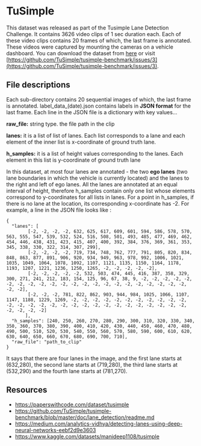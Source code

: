 # TuSimple

This dataset was released as part of the Tusimple Lane Detection Challenge. It contains 3626 video clips of 1 sec duration each. Each of these video clips contains 20 frames of which, the last frame is annotated. These videos were captured by mounting the cameras on a vehicle dashboard. You can download the dataset from [here](https://github.com/TuSimple/tusimple-benchmark/issues/3) or visit [https://github.com/TuSimple/tusimple-benchmark/issues/3](https://github.com/TuSimple/tusimple-benchmark/issues/3).

## File descriptions

Each sub-directory contains 20 sequential images of which, the last frame is annotated. label_data_(date).json contains labels in **JSON format** for the last frame. Each line in the JSON file is a dictionary with key values…

**raw_file:** string type. the file path in the clip

**lanes:** it is a list of list of lanes. Each list corresponds to a lane and each element of the inner list is x-coordinate of ground truth lane.

**h_samples:** it is a list of height values corresponding to the lanes. Each element in this list is y-coordinate of ground truth lane

In this dataset, at most four lanes are annotated - the two **ego lanes** (two lane boundaries in which the vehicle is currently located) and the lanes to the right and left of ego lanes. All the lanes are annotated at an equal interval of height, therefore h_samples contain only one list whose elements correspond to y-coordinates for all lists in lanes. For a point in h_samples, if there is no lane at the location, its corresponding x-coordinate has -2. For example, a line in the JSON file looks like :

```
{  
  "lanes": [  
        [-2, -2, -2, -2, 632, 625, 617, 609, 601, 594, 586, 578, 570, 563, 555, 547, 539, 532, 524, 516, 508, 501, 493, 485, 477, 469, 462, 454, 446, 438, 431, 423, 415, 407, 400, 392, 384, 376, 369, 361, 353, 345, 338, 330, 322, 314, 307, 299],  
        [-2, -2, -2, -2, 719, 734, 748, 762, 777, 791, 805, 820, 834, 848, 863, 877, 891, 906, 920, 934, 949, 963, 978, 992, 1006, 1021, 1035, 1049, 1064, 1078, 1092, 1107, 1121, 1135, 1150, 1164, 1178, 1193, 1207, 1221, 1236, 1250, 1265, -2, -2, -2, -2, -2],  
        [-2, -2, -2, -2, -2, 532, 503, 474, 445, 416, 387, 358, 329, 300, 271, 241, 212, 183, 154, 125, 96, 67, 38, 9, -2, -2, -2, -2, -2, -2, -2, -2, -2, -2, -2, -2, -2, -2, -2, -2, -2, -2, -2, -2, -2, -2, -2, -2],  
        [-2, -2, -2, 781, 822, 862, 903, 944, 984, 1025, 1066, 1107, 1147, 1188, 1229, 1269, -2, -2, -2, -2, -2, -2, -2, -2, -2, -2, -2, -2, -2, -2, -2, -2, -2, -2, -2, -2, -2, -2, -2, -2, -2, -2, -2, -2, -2, -2, -2, -2]  
       ],  
  "h_samples": [240, 250, 260, 270, 280, 290, 300, 310, 320, 330, 340, 350, 360, 370, 380, 390, 400, 410, 420, 430, 440, 450, 460, 470, 480, 490, 500, 510, 520, 530, 540, 550, 560, 570, 580, 590, 600, 610, 620, 630, 640, 650, 660, 670, 680, 690, 700, 710],  
  "raw_file": "path_to_clip"  
}
```

It says that there are four lanes in the image, and the first lane starts at (632,280), the second lane starts at (719,280), the third lane starts at (532,290) and the fourth lane starts at (781,270).

## Resources

 - https://paperswithcode.com/dataset/tusimple
 - https://github.com/TuSimple/tusimple-benchmark/blob/master/doc/lane_detection/readme.md
 - https://medium.com/analytics-vidhya/detecting-lanes-using-deep-neural-networks-eebf2d9e3603
 - https://www.kaggle.com/datasets/manideep1108/tusimple
